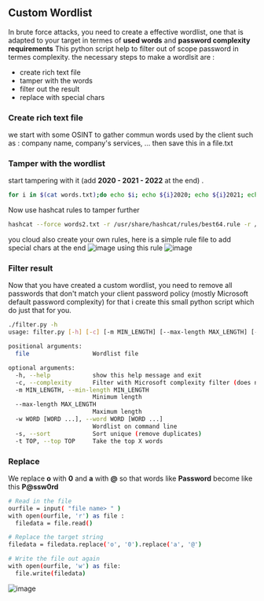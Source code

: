 
## Custom Wordlist
In brute force attacks, you need to create a effective wordlist, one that is adapted to your target in termes of **used words** and **password complexity requirements**
This python script help to filter out of scope password in termes complexity.
the necessary steps to make a wordlsit are :
- create rich text file 
- tamper with the words
- filter out the result
- replace with special chars
### Create rich text file
we start with some OSINT to gather commun words used by the client such as : company name, company's services, ... then save this in a file.txt 
### Tamper with the wordlist  
start tampering with it (add **2020 - 2021 - 2022** at the end) . 
```bash 
for i in $(cat words.txt);do echo $i; echo ${i}2020; echo ${i}2021; echo ${i}2022;done > words2.txt 
```
Now use hashcat rules to tamper further 
```bash
hashcat --force words2.txt -r /usr/share/hashcat/rules/best64.rule -r /usr/share/hashcat/rules/toggles5.rule --stdout > wordlistfinal.txt 
```
you cloud also create your own rules, here is a simple rule file to add special chars at the end 
![image](https://user-images.githubusercontent.com/95150458/150603010-bd32f461-0be3-41f7-99a9-5f719d510586.png)
using this rule 
![image](https://user-images.githubusercontent.com/95150458/150603051-68f7412c-2895-43cd-82e1-b698b62f65c7.png)

### Filter result 
Now that you have created a custom wordlist, you need to remove all passwords that don't match your client password policy (mostly Microsoft default password complexity) for that i create this small python script which do just that for you. 
```bash
./filter.py -h           
usage: filter.py [-h] [-c] [-m MIN_LENGTH] [--max-length MAX_LENGTH] [-w WORD [WORD ...]] [-s] [-t TOP] file [file ...]

positional arguments:
  file                  Wordlist file

optional arguments:
  -h, --help            show this help message and exit
  -c, --complexity      Filter with Microsoft complexity filter (does not affect minimum length)
  -m MIN_LENGTH, --min-length MIN_LENGTH
                        Minimum length
  --max-length MAX_LENGTH
                        Maximum length
  -w WORD [WORD ...], --word WORD [WORD ...]
                        Wordlist on command line
  -s, --sort            Sort unique (remove duplicates)
  -t TOP, --top TOP     Take the top X words
```
### Replace
We replace **o** with **0** and **a** with **@**
so that words like **Password** become like this **P@ssw0rd**
```bash
# Read in the file
ourfile = input( "file name> " )
with open(ourfile, 'r') as file :
  filedata = file.read()

# Replace the target string
filedata = filedata.replace('o', '0').replace('a', '@')

# Write the file out again
with open(ourfile, 'w') as file:
  file.write(filedata)
```
![image](https://user-images.githubusercontent.com/95150458/150602669-d5398e30-0def-49b1-949a-76d07b56bd50.png)
